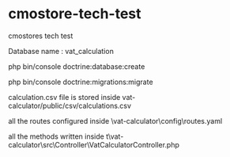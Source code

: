 # cmostore-tech-test
cmostores tech test 

Database name : vat_calculation

php bin/console doctrine:database:create

php bin/console doctrine:migrations:migrate

calculation.csv file is stored inside vat-calculator/public/csv/calculations.csv

all the routes configured inside \vat-calculator\config\routes.yaml

all the methods written inside t\vat-calculator\src\Controller\VatCalculatorController.php
